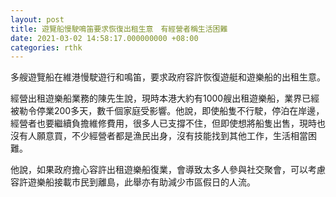 ```yaml
---
layout: post
title: 遊覽船慢駛鳴笛要求恢復出租生意　有經營者稱生活困難
date: 2021-03-02 14:58:17.000000000 +08:00
categories: rthk
---
```


多艘遊覽船在維港慢駛遊行和鳴笛，要求政府容許恢復遊艇和遊樂船的出租生意。

經營出租遊樂船業務的陳先生說，現時本港大約有1000艘出租遊樂船，業界已經被勒令停業200多天，數千個家庭受影響。他說，即使船隻不行駛，停泊在岸邊，經營者也要繼續負擔維修費用，很多人已支撐不住，但即使想將船隻出售，現時也沒有人願意買，不少經營者都是漁民出身，沒有技能找到其他工作，生活相當困難。

他說，如果政府擔心容許出租遊樂船復業，會導致太多人參與社交聚會，可以考慮容許遊樂船接載市民到離島，此舉亦有助減少市區假日的人流。
